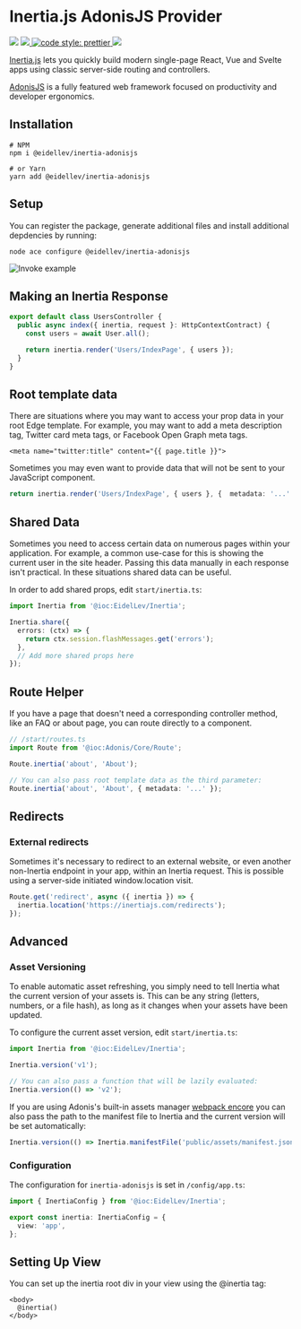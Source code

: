 # Inertia.js AdonisJS Provider

![](https://img.shields.io/npm/types/typescript?style=for-the-badge)
<a href="https://adonisjs.com/">
<img src="https://img.shields.io/badge/%E2%96%B2%20adonis-v5-5a45ff?style=for-the-badge">
</a>
<a href="https://prettier.io/">
<img alt="code style: prettier" src="https://img.shields.io/badge/code_style-prettier-ff69b4.svg?style=for-the-badge">
</a>
<a href="">
<a href="https://www.npmjs.com/package/semantic-release">
<img src="https://img.shields.io/badge/%20%20%F0%9F%93%A6%F0%9F%9A%80-semantic--release-e10079.svg?style=for-the-badge"/>
</a>

[Inertia.js](https://inertiajs.com/) lets you quickly build modern single-page React, Vue and Svelte apps using classic server-side routing and controllers.

[AdonisJS](https://adonisjs.com/) is a fully featured web framework focused on productivity and developer ergonomics.

## Installation

```shell
# NPM
npm i @eidellev/inertia-adonisjs

# or Yarn
yarn add @eidellev/inertia-adonisjs
```

## Setup

You can register the package, generate additional files and install additional depdencies by running:

```shell
node ace configure @eidellev/inertia-adonisjs
```

![Invoke example](invoke.gif 'node ace invoke @eidellev/inertia-adonisjs')

## Making an Inertia Response

```typescript
export default class UsersController {
  public async index({ inertia, request }: HttpContextContract) {
    const users = await User.all();

    return inertia.render('Users/IndexPage', { users });
  }
}
```

## Root template data

There are situations where you may want to access your prop data in your root Edge template. For example, you may want to add a meta description tag, Twitter card meta tags, or Facebook Open Graph meta tags.

```blade
<meta name="twitter:title" content="{{ page.title }}">
```

Sometimes you may even want to provide data that will not be sent to your JavaScript component.

```typescript
return inertia.render('Users/IndexPage', { users }, {  metadata: '...' : '...' });
```

## Shared Data

Sometimes you need to access certain data on numerous pages within your application. For example, a common use-case for this is showing the current user in the site header. Passing this data manually in each response isn't practical. In these situations shared data can be useful.

In order to add shared props, edit `start/inertia.ts`:

```typescript
import Inertia from '@ioc:EidelLev/Inertia';

Inertia.share({
  errors: (ctx) => {
    return ctx.session.flashMessages.get('errors');
  },
  // Add more shared props here
});
```

## Route Helper

If you have a page that doesn't need a corresponding controller method, like an FAQ or about page, you can route directly to a component.

```typescript
// /start/routes.ts
import Route from '@ioc:Adonis/Core/Route';

Route.inertia('about', 'About');

// You can also pass root template data as the third parameter:
Route.inertia('about', 'About', { metadata: '...' });
```

## Redirects

### External redirects

Sometimes it's necessary to redirect to an external website, or even another non-Inertia endpoint in your app, within an Inertia request. This is possible using a server-side initiated window.location visit.

```typescript
Route.get('redirect', async ({ inertia }) => {
  inertia.location('https://inertiajs.com/redirects');
});
```

## Advanced

### Asset Versioning

To enable automatic asset refreshing, you simply need to tell Inertia what the current version of your assets is. This can be any string (letters, numbers, or a file hash), as long as it changes when your assets have been updated.

To configure the current asset version, edit `start/inertia.ts`:

```typescript
import Inertia from '@ioc:EidelLev/Inertia';

Inertia.version('v1');

// You can also pass a function that will be lazily evaluated:
Inertia.version(() => 'v2');
```

If you are using Adonis's built-in assets manager [webpack encore](https://docs.adonisjs.com/guides/assets-manager) you can also pass the path to the manifest file to Inertia and the current version will be set automatically:

```typescript
Inertia.version(() => Inertia.manifestFile('public/assets/manifest.json'));
```

### Configuration

The configuration for `inertia-adonisjs` is set in `/config/app.ts`:

```typescript
import { InertiaConfig } from '@ioc:EidelLev/Inertia';

export const inertia: InertiaConfig = {
  view: 'app',
};
```

## Setting Up View

You can set up the inertia root div in your view using the @inertia tag:

```blade
<body>
  @inertia()
</body>
```
